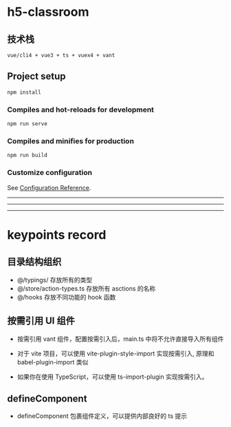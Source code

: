 # h5-classroom

## 技术栈

`vue/cli4 + vue3 + ts + vuex4 + vant`

## Project setup

```
npm install
```

### Compiles and hot-reloads for development

```
npm run serve
```

### Compiles and minifies for production

```
npm run build
```

### Customize configuration

See [Configuration Reference](https://cli.vuejs.org/config/).

<hr>
<hr>
<hr>

# keypoints record

## 目录结构组织

- @/typings/ 存放所有的类型
- @/store/action-types.ts 存放所有 asctions 的名称
- @/hooks 存放不同功能的 hook 函数

## 按需引用 UI 组件

- 按需引用 vant 组件，配置按需引入后，main.ts 中将不允许直接导入所有组件

- 对于 vite 项目，可以使用 vite-plugin-style-import 实现按需引入, 原理和 babel-plugin-import 类似

- 如果你在使用 TypeScript，可以使用 ts-import-plugin 实现按需引入。

## defineComponent

- defineComponent 包裹组件定义，可以提供内部良好的 ts 提示
